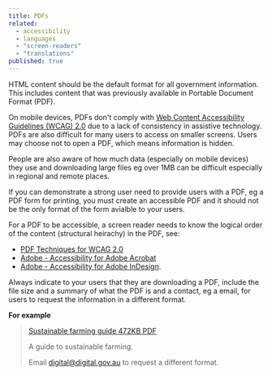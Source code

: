 ```yaml
---
title: PDFs
related: 
  - accessibility
  - languages
  - "screen-readers"
  - "translations"
published: true
---
```


HTML content should be the default format for all government information. This includes content that was previously available in Portable Document Format (PDF).

On mobile devices, PDFs don't comply with [Web Content Accessibility Guidelines (WCAG) 2.0](https://www.w3.org/TR/WCAG20/) due to a lack of consistency in assistive technology. PDFs are also difficult for many users to access on smaller screens. Users may choose not to open a PDF, which means information is hidden.

People are also aware of how much data (especially on mobile devices) they use and downloading large files eg over 1MB can be difficult especially in regional and remote places.

If you can demonstrate a strong user need to provide users with a PDF, eg a PDF form for printing, you must create an accessible PDF and it should not be the only format of the form avialble to your users.

For a PDF to be accessible, a screen reader needs to know the logical order of the content (structural heirachy) in the PDF, see:

- [PDF Techniques for WCAG 2.0](https://www.w3.org/TR/2014/NOTE-WCAG20-TECHS-20140408/pdf.html)
- [Adobe - Accessibility for Adobe Acrobat](http://www.adobe.com/accessibility/products/acrobat.html)
- [Adobe - Accessibility for Adobe InDesign](http://www.adobe.com/accessibility/products/indesign.html).

Always indicate to your users that they are downloading a PDF, include the file size and a summary of what the PDF is and a contact, eg a email, for users to request the information in a different format.

**For example**

> [Sustainable farming guide 472KB PDF]()
> 
> A guide to sustainable farming. 
>
> Email [digital@digital.gov.au]() to request a different format.
